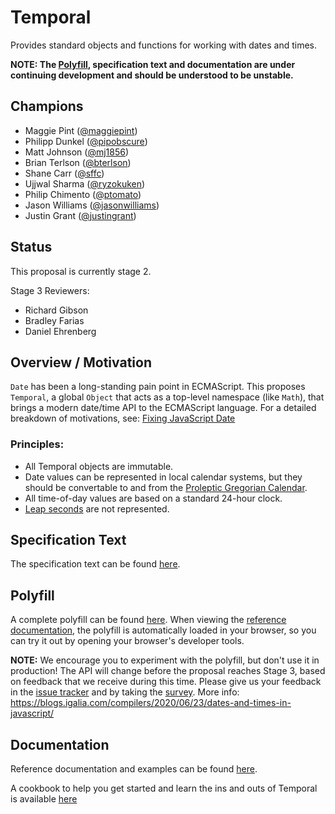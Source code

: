 # Temporal

Provides standard objects and functions for working with dates and times.

**NOTE: The [Polyfill](./polyfill), specification text and documentation are under continuing development and should be understood to be unstable.**

## Champions

-   Maggie Pint ([@maggiepint](https://github.com/maggiepint))
-   Philipp Dunkel ([@pipobscure](https://github.com/pipobscure))
-   Matt Johnson ([@mj1856](https://github.com/mj1856))
-   Brian Terlson ([@bterlson](https://github.com/bterlson))
-   Shane Carr ([@sffc](https://github.com/sffc))
-   Ujjwal Sharma ([@ryzokuken](https://github.com/ryzokuken))
-   Philip Chimento ([@ptomato](https://github.com/ptomato))
-   Jason Williams ([@jasonwilliams](https://github.com/jasonwilliams))
-   Justin Grant ([@justingrant](https://github.com/justingrant))

## Status

This proposal is currently stage 2.

Stage 3 Reviewers:

-   Richard Gibson
-   Bradley Farias
-   Daniel Ehrenberg

## Overview / Motivation

`Date` has been a long-standing pain point in ECMAScript.
This proposes `Temporal`, a global `Object` that acts as a top-level namespace (like `Math`), that brings a modern date/time API to the ECMAScript language.
For a detailed breakdown of motivations, see:
[Fixing JavaScript Date](https://maggiepint.com/2017/04/09/fixing-javascript-date-getting-started/)

### Principles:

- All Temporal objects are immutable.
- Date values can be represented in local calendar systems, but they should be convertable to and from the [Proleptic Gregorian Calendar](https://en.wikipedia.org/wiki/Proleptic_Gregorian_calendar).
- All time-of-day values are based on a standard 24-hour clock.
- [Leap seconds](https://en.wikipedia.org/wiki/Leap_second) are not represented.

## Specification Text

The specification text can be found [here](https://tc39.es/proposal-temporal/).

## Polyfill

A complete polyfill can be found [here](./polyfill).
When viewing the [reference documentation](https://tc39.es/proposal-temporal/docs/index.html), the polyfill is automatically loaded in your browser, so you can try it out by opening your browser's developer tools.

**NOTE:** We encourage you to experiment with the polyfill, but don't use it in production!
The API will change before the proposal reaches Stage 3, based on feedback that we receive during this time.
Please give us your feedback in the [issue tracker](https://github.com/tc39/proposal-temporal/issues) and by taking the [survey](https://forms.gle/iL9iZg7Y9LvH41Nv8).
More info: https://blogs.igalia.com/compilers/2020/06/23/dates-and-times-in-javascript/

## Documentation

Reference documentation and examples can be found [here](https://tc39.es/proposal-temporal/docs/index.html).

A cookbook to help you get started and learn the ins and outs of Temporal is available [here](https://tc39.es/proposal-temporal/docs/index.html)
